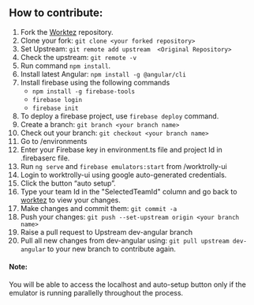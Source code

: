   
## How to contribute: 
1. Fork the [Worktez](https://github.com/Worktez/worktez) repository.
2. Clone your fork: `git clone <your forked repository>`
3. Set Upstream: `git remote add upstream  <Original Repository>`
4. Check the upstream: `git remote -v`
5. Run command `npm install`.
6. Install latest Angular: `npm install -g @angular/cli`
7. Install firebase using the following commands
    * `npm install -g firebase-tools`
    * `firebase login`
    * `firebase init`
8. To deploy a firebase project, use `firebase deploy` command.
9. Create a branch: `git branch <your branch name>`
10. Check out your branch: `git checkout <your branch name>`
11. Go to /environments
12. Enter your Firebase key in environment.ts file and project Id in .firebaserc file.
13. Run `ng serve` and `firebase emulators:start` from /worktrolly-ui
14. Login to worktrolly-ui using google auto-generated credentials.
15. Click the button “auto setup”.
16. Type your team Id in the "SelectedTeamId" column and go back to [worktez](localhost:4200) to view your changes.
17. Make changes and commit them: `git commit -a`
18. Push your changes:  `git push --set-upstream origin <your branch name>`
19. Raise a pull request to Upstream dev-angular branch
20. Pull all new changes from dev-angular using: `git pull upstream dev-angular` to your new branch to contribute again.
 
#### Note:
You will be able to access the localhost and auto-setup button only if the emulator is running parallelly throughout the process.
